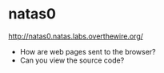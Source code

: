 # natas0

http://natas0.natas.labs.overthewire.org/

* How are web pages sent to the browser?
* Can you view the source code?
